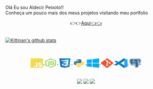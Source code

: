 Olá Eu sou Aldecir Peixoto!! </br>
Conheça um pouco mais dos meus projetos visitando meu portfolio </br>
<div align="center">
👉👉<a href="https://aldecirpeixoto.tech/" target="_blank">Aqui👈👈
</div>
</br>

![Kittinan's github stats](https://github-readme-stats.vercel.app/api?username=AldecirMaia&show_icons=true&title_color=fff&icon_color=79ff97&text_color=9f9f9f&bg_color=151515)


</br>
<div align="center" style="display: inline_block"><br>
  <img align="center" alt="Aldecir-Js" height="30" width="40" src="https://raw.githubusercontent.com/devicons/devicon/master/icons/javascript/javascript-plain.svg">
  <img align="center" alt="Aldecir-Node" height="30" width="40" src="https://raw.githubusercontent.com/devicons/devicon/master/icons/nodejs/nodejs-plain.svg">
  <img align="center" alt="Aldecir-CSS" height="30" width="40" src="https://raw.githubusercontent.com/devicons/devicon/master/icons/css3/css3-original.svg">
  <img align="center" alt="Aldecir-Python" height="30" width="40" src="https://raw.githubusercontent.com/devicons/devicon/master/icons/python/python-original.svg">
  <img align="center" alt="Aldecir-Windows" height="30" width="40" src="https://raw.githubusercontent.com/devicons/devicon/master/icons/windows8/windows8-original.svg">
  <img align="center" alt="Aldecir-Git" height="30" width="40" src="https://raw.githubusercontent.com/devicons/devicon/master/icons/git/git-original.svg">
  <img align="center" alt="Aldecir-VsCode" height="30" width="40" src="https://raw.githubusercontent.com/devicons/devicon/master/icons/vscode/vscode-original.svg">
  <img align="center" alt="Aldecir-PostgreSQL" height="30" width="40" src="https://raw.githubusercontent.com/devicons/devicon/master/icons/postgresql/postgresql-plain.svg">
</div>

<div align="center">
</br>
</br>
  <a href="https://www.instagram.com/aldecirpeixoto/" target="_blank"><img src="https://img.shields.io/badge/Instagram-E4405F?style=for-the-badge&logo=instagram&logoColor=white" target="_blank"></a>
  <a href="https://www.youtube.com/@aldecirpeixoto9117" target="_blank"><img src="https://img.shields.io/badge/YouTube-FF0000?style=for-the-badge&logo=youtube&logoColor=white" target="_blank"></a>
  <a href="https://www.linkedin.com/in/aldecir-peixoto-07b99b53/" target="_blank"><img src="https://img.shields.io/badge/LinkedIn-0077B5?style=for-the-badge&logo=linkedin&logoColor=white" target="_blank"></a>
  
  </br>
</div>
